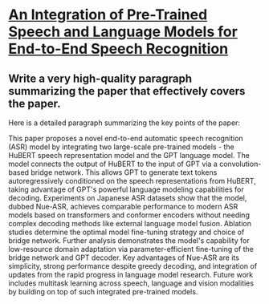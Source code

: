 # [An Integration of Pre-Trained Speech and Language Models for End-to-End   Speech Recognition](https://arxiv.org/abs/2312.03668)

## Write a very high-quality paragraph summarizing the paper that effectively covers the paper.

 Here is a detailed paragraph summarizing the key points of the paper:

This paper proposes a novel end-to-end automatic speech recognition (ASR) model by integrating two large-scale pre-trained models - the HuBERT speech representation model and the GPT language model. The model connects the output of HuBERT to the input of GPT via a convolution-based bridge network. This allows GPT to generate text tokens autoregressively conditioned on the speech representations from HuBERT, taking advantage of GPT's powerful language modeling capabilities for decoding. Experiments on Japanese ASR datasets show that the model, dubbed Nue-ASR, achieves comparable performance to modern ASR models based on transformers and conformer encoders without needing complex decoding methods like external language model fusion. Ablation studies determine the optimal model fine-tuning strategy and choice of bridge network. Further analysis demonstrates the model's capability for low-resource domain adaptation via parameter-efficient fine-tuning of the bridge network and GPT decoder. Key advantages of Nue-ASR are its simplicity, strong performance despite greedy decoding, and integration of updates from the rapid progress in language model research. Future work includes multitask learning across speech, language and vision modalities by building on top of such integrated pre-trained models.
